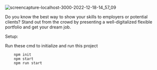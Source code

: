 ![screencapture-localhost-3000-2022-12-18-14_57_09](https://user-images.githubusercontent.com/104786100/208291238-fb31c3f5-3932-4ccb-a3c8-f341d7a6669b.png)

Do you know the best way to show your skills to employers or potential clients? Stand out from the crowd by presenting a well-digitalized flexible portfolio and get your dream job.

Setup:

Run these cmd to initialize and run this project

        npm init
        npm start
        npm run start
